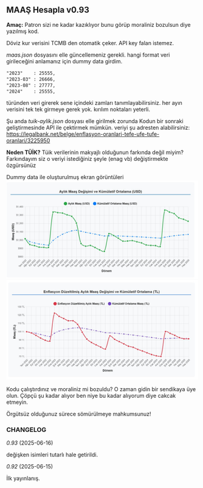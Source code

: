 ## MAAŞ Hesapla v0.93
**Amaç:** Patron sizi ne kadar kazıklıyor bunu görüp moraliniz bozulsun diye yazılmış kod. 

Döviz kur verisini TCMB den otomatik çeker. API key falan istemez. 

*maas.json* dosyasını elle güncellemeniz gerekli. 
hangi format veri girileceğini anlamanız için dummy data girdim.

```
"2023"    : 25555,
"2023-03" : 26666,
"2023-08" : 27777,
"2024"    : 25555,
```

türünden veri girerek sene içindeki zamları tanımlayabilirsiniz. 
her ayın verisini tek tek girmeye gerek yok. kırılım noktaları yeterli. 

Şu anda *tuik-aylik.json* dosyası elle girilmek zorunda 
Kodun bir sonraki geliştirmesinde API ile çektirmek mümkün. 
veriyi şu adresten alabilirsiniz: https://legalbank.net/belge/enflasyon-oranlari-tefe-ufe-tufe-oranlari/3225950

**Neden TÜİK?** 
Tüik verilerinin makyajlı olduğunun farkında değil miyim?
Farkındayım siz o veriyi istediğiniz şeyle (enag vb) değiştirmekte özgürsünüz

Dummy data ile oluşturulmuş ekran görüntüleri
![döviz](screen-1.jpg "döviz")
![TL](screen-2.jpg "TL")


Kodu çalıştırdınız ve moraliniz mi bozuldu? O zaman gidin bir sendikaya üye olun. Çöpçü şu kadar alıyor ben niye bu kadar alıyorum diye cakcak etmeyin. 

Örgütsüz olduğunuz sürece sömürülmeye mahkumsunuz!

### CHANGELOG

*0.93* (2025-06-16)

değişken isimleri tutarlı hale getirildi.

*0.92* (2025-06-15)

İlk yayınlanış. 
